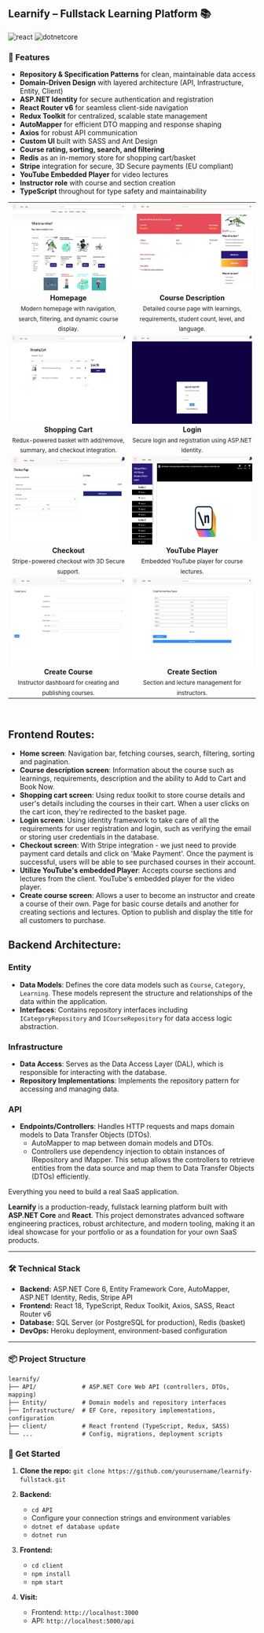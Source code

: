 ## Learnify – Fullstack Learning Platform 📚

<img src="https://cdn.jsdelivr.net/gh/devicons/devicon@latest/icons/react/react-original-wordmark.svg" alt="react" width="40" height="40"/>
<img src="https://cdn.jsdelivr.net/gh/devicons/devicon@latest/icons/dotnetcore/dotnetcore-original.svg" alt="dotnetcore" width="40" height="40"/>

</h2>

### 🚀 Features

- **Repository & Specification Patterns** for clean, maintainable data access
- **Domain-Driven Design** with layered architecture (API, Infrastructure, Entity, Client)
- **ASP.NET Identity** for secure authentication and registration
- **React Router v6** for seamless client-side navigation
- **Redux Toolkit** for centralized, scalable state management
- **AutoMapper** for efficient DTO mapping and response shaping
- **Axios** for robust API communication
- **Custom UI** built with SASS and Ant Design
- **Course rating, sorting, search, and filtering**
- **Redis** as an in-memory store for shopping cart/basket
- **Stripe** integration for secure, 3D Secure payments (EU compliant)
- **YouTube Embedded Player** for video lectures
- **Instructor role** with course and section creation
- **TypeScript** throughout for type safety and maintainability

<div align="center">
<table>
  <tr>
    <td align="center">
      <img src="./homepage.webp" height="180"/><br>
      <b>Homepage</b><br>
      <sub>Modern homepage with navigation, search, filtering, and dynamic course display.</sub>
    </td>
    <td align="center">
      <img src="./description.webp" height="180"/><br>
      <b>Course Description</b><br>
      <sub>Detailed course page with learnings, requirements, student count, level, and language.</sub>
    </td>
  </tr>
  <tr>
    <td align="center">
      <img src="./cart.webp" height="180"/><br>
      <b>Shopping Cart</b><br>
      <sub>Redux-powered basket with add/remove, summary, and checkout integration.</sub>
    </td>
    <td align="center">
      <img src="./login.webp" height="180"/><br>
      <b>Login</b><br>
      <sub>Secure login and registration using ASP.NET Identity.</sub>
    </td>
  </tr>
  <tr>
    <td align="center">
      <img src="./checkout.webp" height="180"/><br>
      <b>Checkout</b><br>
      <sub>Stripe-powered checkout with 3D Secure support.</sub>
    </td>
    <td align="center">
      <img src="./youtube.webp" height="180"/><br>
      <b>YouTube Player</b><br>
      <sub>Embedded YouTube player for course lectures.</sub>
    </td>
  </tr>
  <tr>
    <td align="center">
      <img src="./create.webp" height="180"/><br>
      <b>Create Course</b><br>
      <sub>Instructor dashboard for creating and publishing courses.</sub>
    </td>
    <td align="center">
      <img src="./create-section.webp" height="180"/><br>
      <b>Create Section</b><br>
      <sub>Section and lecture management for instructors.</sub>
    </td>
  </tr>
</table>

</div>
<br />

## Frontend Routes:

- **Home screen**: Navigation bar, fetching courses, search, filtering, sorting and pagination.
- **Course description screen**: Information about the course such as learnings, requirements, description and the ability to Add to Cart and Book Now.
- **Shopping cart screen**: Using redux toolkit to store course details and user's details including the courses in their cart. When a user clicks on the cart icon, they're redirected to the basket page.
- **Login screen**: Using identity framework to take care of all the requirements for user registration and login, such as verifying the email or storing user credentials in the database.
- **Checkout screen**: With Stripe integration - we just need to provide payment card details and click on 'Make Payment'. Once the payment is successful, users will be able to see purchased courses in their account.
- **Utilize YouTube's embedded Player**: Accepts course sections and lectures from the client. YouTube's embedded player for the video player.
- **Create course screen**: Allows a user to become an instructor and create a course of their own. Page for basic course details and another for creating sections and lectures. Option to publish and display the title for all customers to purchase.

## Backend Architecture:

### Entity

- **Data Models**: Defines the core data models such as `Course`, `Category`, `Learning`. These models represent the structure and relationships of the data within the application.
- **Interfaces**: Contains repository interfaces including `ICategoryRepository` and `ICourseRepository` for data access logic abstraction.

### Infrastructure

- **Data Access**: Serves as the Data Access Layer (DAL), which is responsible for interacting with the database.
- **Repository Implementations**: Implements the repository pattern for accessing and managing data.

### API

- **Endpoints/Controllers**: Handles HTTP requests and maps domain models to Data Transfer Objects (DTOs).
  - AutoMapper to map between domain models and DTOs.
  - Controllers use dependency injection to obtain instances of IRepository and IMapper. This setup allows the controllers to retrieve entities from the data source and map them to Data Transfer Objects (DTOs) efficiently.

Everything you need to build a real SaaS application.

**Learnify** is a production-ready, fullstack learning platform built with **ASP.NET Core** and **React**. This project demonstrates advanced software engineering practices, robust architecture, and modern tooling, making it an ideal showcase for your portfolio or as a foundation for your own SaaS products.

---

### 🛠️ Technical Stack

- **Backend:** ASP.NET Core 6, Entity Framework Core, AutoMapper, ASP.NET Identity, Redis, Stripe API
- **Frontend:** React 18, TypeScript, Redux Toolkit, Axios, SASS, React Router v6
- **Database:** SQL Server (or PostgreSQL for production), Redis (basket)
- **DevOps:** Heroku deployment, environment-based configuration

---

### 📦 Project Structure

```
learnify/
├── API/             # ASP.NET Core Web API (controllers, DTOs, mapping)
├── Entity/          # Domain models and repository interfaces
├── Infrastructure/  # EF Core, repository implementations, configuration
├── client/          # React frontend (TypeScript, Redux, SASS)
└── ...              # Config, migrations, deployment scripts
```

### 🚀 Get Started

1. **Clone the repo:**
   `git clone https://github.com/yourusername/learnify-fullstack.git`

2. **Backend:**

   - `cd API`
   - Configure your connection strings and environment variables
   - `dotnet ef database update`
   - `dotnet run`

3. **Frontend:**

   - `cd client`
   - `npm install`
   - `npm start`

4. **Visit:**
   - Frontend: `http://localhost:3000`
   - API: `http://localhost:5000/api`
